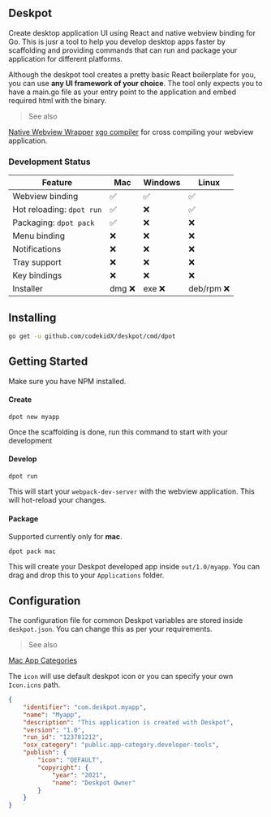 Deskpot
-------

Create desktop application UI using React and native webview binding for Go. 
This is jusr a tool to help you develop desktop apps faster by scaffolding
and providing commands that can run and package your application for different
platforms.

Although the deskpot tool creates a pretty basic React boilerplate for you,
you can use **any UI framework of your choice**. The tool only expects you to
have a main.go file as your entry point to the application and embed required
html with the binary.

> See also

[Native Webview Wrapper](https://github.com/webview/webview)
[xgo compiler](https://github.com/karalabe/xgo) for cross compiling your
webview application.

### Development Status

| Feature | Mac | Windows | Linux |
|---------|-----|---------|-------|
| Webview binding | ✅ | ✅ | ✅ |
| Hot reloading: `dpot run` | ✅ | ❌ | ✅ |
| Packaging: `dpot pack` | ✅ | ❌ | ❌ |
| Menu binding | ❌ | ❌ | ❌ |
| Notifications | ❌ | ❌ | ❌ |
| Tray support | ❌ | ❌ | ❌ |
| Key bindings | ❌ | ❌ | ❌ |
| Installer | dmg ❌ | exe ❌ | deb/rpm ❌ |

## Installing

```bash
go get -u github.com/codekidX/deskpot/cmd/dpot
```

## Getting Started

Make sure you have NPM installed.

#### Create

```
dpot new myapp
```

Once the scaffolding is done, run this command to start with your development

#### Develop

```
dpot run
```

This will start your `webpack-dev-server` with the webview application. This
will hot-reload your changes.

#### Package

Supported currently only for **mac**.

```
dpot pack mac
```

This will create your Deskpot developed app inside `out/1.0/myapp`. You can
drag and drop this to your `Applications` folder.

## Configuration

The configuration file for common Deskpot variables are stored inside
`deskpot.json`. You can change this as per your requirements. 

> See also

[Mac App Categories](https://developer.apple.com/documentation/bundleresources/information_property_list/lsapplicationcategorytype)

The `icon` will use default deskpot icon or you can specify your own `Icon.icns`
path.

```json
{
    "identifier": "com.deskpot.myapp",
    "name": "Myapp",
    "description": "This application is created with Deskpot",
    "version": "1.0",
    "run_id": "123781212",
    "osx_category": "public.app-category.developer-tools",
    "publish": {
        "icon": "DEFAULT",
        "copyright": {
            "year": "2021",
            "name": "Deskpot Owner"
        }
    }
}
```

